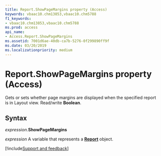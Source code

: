 ```yaml
---
title: Report.ShowPageMargins property (Access)
keywords: vbaac10.chm13853,vbaac10.chm5788
f1_keywords:
- vbaac10.chm13853,vbaac10.chm5788
ms.prod: access
api_name:
- Access.Report.ShowPageMargins
ms.assetid: 7001d6ae-40db-ca7b-5276-0f299890ff9f
ms.date: 03/20/2019
ms.localizationpriority: medium
---
```



# Report.ShowPageMargins property (Access)

Gets or sets whether page margins are displayed when the specified report is in Layout view. Read/write **Boolean**.


## Syntax

_expression_.**ShowPageMargins**

_expression_ A variable that represents a **[Report](Access.Report.md)** object.




[!include[Support and feedback](~/includes/feedback-boilerplate.md)]